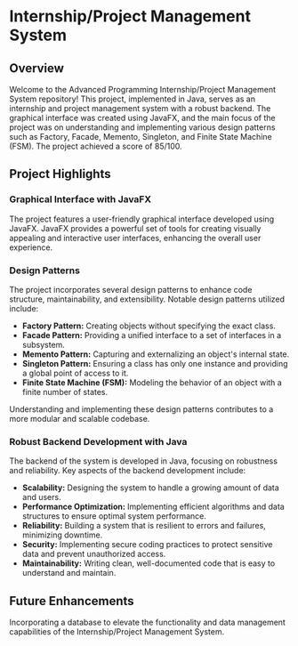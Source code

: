 # Internship/Project Management System 

## Overview

Welcome to the Advanced Programming Internship/Project Management System repository! This project, implemented in Java, serves as an internship and project management system with a robust backend. The graphical interface was created using JavaFX, and the main focus of the project was on understanding and implementing various design patterns such as Factory, Facade, Memento, Singleton, and Finite State Machine (FSM). The project achieved a score of 85/100.

## Project Highlights

### Graphical Interface with JavaFX

The project features a user-friendly graphical interface developed using JavaFX. JavaFX provides a powerful set of tools for creating visually appealing and interactive user interfaces, enhancing the overall user experience.

### Design Patterns

The project incorporates several design patterns to enhance code structure, maintainability, and extensibility. Notable design patterns utilized include:

- **Factory Pattern:** Creating objects without specifying the exact class.
- **Facade Pattern:** Providing a unified interface to a set of interfaces in a subsystem.
- **Memento Pattern:** Capturing and externalizing an object's internal state.
- **Singleton Pattern:** Ensuring a class has only one instance and providing a global point of access to it.
- **Finite State Machine (FSM):** Modeling the behavior of an object with a finite number of states.

Understanding and implementing these design patterns contributes to a more modular and scalable codebase.

### Robust Backend Development with Java

The backend of the system is developed in Java, focusing on robustness and reliability. Key aspects of the backend development include:

- **Scalability:** Designing the system to handle a growing amount of data and users.
- **Performance Optimization:** Implementing efficient algorithms and data structures to ensure optimal system performance.
- **Reliability:** Building a system that is resilient to errors and failures, minimizing downtime.
- **Security:** Implementing secure coding practices to protect sensitive data and prevent unauthorized access.
- **Maintainability:** Writing clean, well-documented code that is easy to understand and maintain.

## Future Enhancements

Incorporating a database to elevate the functionality and data management capabilities of the Internship/Project Management System.
